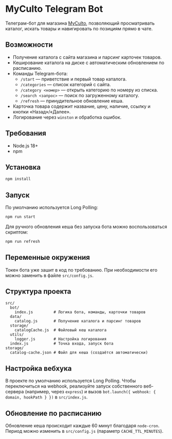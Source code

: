 # MyCulto Telegram Bot

Телеграм-бот для магазина [MyCulto](https://myculto.ru/), позволяющий просматривать каталог, искать товары и навигировать по позициям прямо в чате.

## Возможности

- Получение каталога с сайта магазина и парсинг карточек товаров.
- Кеширование каталога на диске с автоматическим обновлением по расписанию.
- Команды Telegram-бота:
  - `/start` — приветствие и первый товар каталога.
  - `/categories` — список категорий с сайта.
  - `/category <номер>` — открыть категорию по номеру из списка.
  - `/search <запрос>` — поиск по загруженному каталогу.
  - `/refresh` — принудительное обновление кеша.
- Карточка товара содержит название, цену, наличие, ссылку и кнопки «Назад»/«Далее».
- Логирование через `winston` и обработка ошибок.

## Требования

- Node.js 18+
- npm

## Установка

```bash
npm install
```

## Запуск

По умолчанию используется Long Polling:

```bash
npm run start
```

Для ручного обновления кеша без запуска бота можно воспользоваться скриптом:

```bash
npm run refresh
```

## Переменные окружения

Токен бота уже зашит в код по требованию. При необходимости его можно заменить в файле `src/config.js`.

## Структура проекта

```
src/
  bot/
    index.js         # Логика бота, команды, карточки товаров
  data/
    catalog.js       # Получение каталога и парсинг товаров
  storage/
    catalogCache.js  # Файловый кеш каталога
  utils/
    logger.js        # Настройка логирования
  index.js           # Точка входа, запуск бота
storage/
  catalog-cache.json # Файл для кеша (создаётся автоматически)
```

## Настройка вебхука

В проекте по умолчанию используется Long Polling. Чтобы переключиться на webhook, реализуйте запуск собственного веб-сервера (например, через `express`) и вызов `bot.launch({ webhook: { domain, hookPath } })` в `src/index.js`.

## Обновление по расписанию

Обновление кеша происходит каждые 60 минут благодаря `node-cron`. Период можно изменить в `src/config.js` (параметр `CACHE_TTL_MINUTES`).
